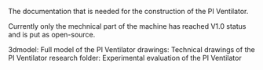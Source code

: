 The documentation that is needed for the construction of the PI Ventilator.

Currently only the mechnical part of the machine has reached V1.0 status and is put as open-source.

3dmodel: Full model of the PI Ventilator
drawings: Technical drawings of the PI Ventilator
research folder: Experimental evaluation of the PI Ventilator